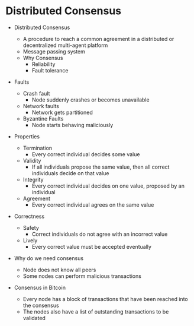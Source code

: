 # Distributed Consensus

- Distributed Consensus
  - A procedure to reach a common agreement in a distributed or decentralized multi-agent platform
  - Message passing system
  - Why Consensus
    - Reliability
    - Fault tolerance

- Faults
  - Crash fault
    - Node suddenly crashes or becomes unavailable
  - Network faults
    - Network gets partitioned
  - Byzantine Faults
    - Node starts behaving maliciously

- Properties
  - Termination
    - Every correct individual decides some value
  - Validity
    - If all individuals propose the same value, then all correct individuals decide on that value
  - Integrity
    - Every correct individual decides on one value, proposed by an individual
  - Agreement
    - Every correct individual agrees on the same value

- Correctness
  - Safety
    - Correct individuals do not agree with an incorrect value
  - Lively
    - Every correct value must be accepted eventually

- Why do we need consensus
  - Node does not know all peers
  - Some nodes can perform malicious transactions

- Consensus in Bitcoin
  - Every node has a block of transactions that have been reached into the consensus
  - The nodes also have a list of outstanding transactions to be validated


